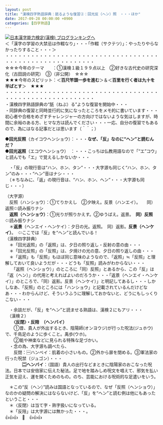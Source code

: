 ```yaml
---
layout: post
title: "漢検四字熟語辞典：舐るような復習②：回光反（ヘン）照　・・・ほか"
date: 2017-09-28 00:00:00 +0900
categories: [四字熟語]
---
```


[![](/syuusyuu9701/assets/images/漢検四字熟語辞典：舐るような復習②：回光反（ヘン）照-・・・ほか-br_c_3028_1.gif)](http://blog.with2.net/link.php?1659096:3028 "日本漢字能力検定(漢検) ブログランキングへ")[日本漢字能力検定(漢検) ブログランキングへ](http://blog.with2.net/link.php?1659096:3028)  
＜「漢字の学習の大禁忌は作輟なり」・・・「作輟（サクテツ）」：やったりやらなかったりすること・・・＞  
・・・・・・・・・・・・・・・・・・・・・・・・・・・・・・・・・・・・・・・・・・・・・・・・・・・・・・・・・  
☆☆☆今年のテーマ　　：①漢検１級１９９点以上　②好きな古代史の研究深化（古田説の研究）　③（非公開）　☆☆☆　　  
★★★今年のスピリット：＜**百尺竿頭一歩を進む**＞＆＜**百里を行く者は九十を半ばとす**＞　★★★  
・・・・・・・・・・・・・・・・・・・・・・・・・・・・・・・・・・・・・・・・・・・・・・・・・・・・・・・・・  
・漢検四字熟語辞典の“舐（ねぶ）る”ような復習を開始中・・・  
・同辞典の復習と同時並行的に気になったところをメモ的に書いています・・・初心者や合格をめざすチャレンジャーの方向けではないような気はしますが、時間に余裕のある方、ヒマな方は読んでください・・・一応、自分の復習でもあるので、為にはなる記事だとは思います（＾＾；）  
  
  
●**回光反照**（カイコウヘンショウ）：・・・**なぜ、「反」なのに“ヘン”と読むんだ？**  
●**回光返照**（エコウヘンショウ）　：・・・こっちは仏教用語なので「“エ”コウ」と読んでも「エ」で覚えるしかないか・・・  
  
　・「反」の現行音は“ハン、ホン、タン”・・・大字源も同じく“ハン、ホン、タン”のみ・・・“ヘン”音はナシ・・・  
　（＊ちなみに、「返」の現行音は、“ハン、ホン、ヘン”・・・大字源も同じ・・・）  
  
（大字源）  
　反照（ハンショウ）：①てりかえし　②夕映え。反景（ハンエイ）。　　同）返照⇦読み振りナシ  
　**返照（ヘンショウ）**：①光りが照りかえす。②ゆうばえ。返景。　**同）反照**　⇦読み振りナシ  
　＊**返景**（ヘンエイ・ヘンケイ）：夕日の光。返照。　同）返影。**反景（ヘンケイ）**。　⇦ここでは「反」を“ヘン”と読んでいる！　  
（漢検四字辞典）  
　＊「回光返照」の「返照」は、夕日の照り返し・反射の意の由・・・  
　＊「回光反照」の「反照」は、夕焼けの光の意、夕日の照り返しの由・・・　　　　　　  
　＊「返照」も「反照」もほぼ同じ意味のようなので、「返照」≒「反照」と理解しておいて良いようだが・・・どうも「反照」読みがわからない・・・  
　　「返照（ヘンショウ）」のところに「同）反照」とあるから、この「反」は「返（ヘン）」の代用と考えればよいのだろうか・・・「返景（ヘンエイ・ヘンケイ）」のところで、「同）返影。反景（ヘンケイ）」と明記してあるし・・・しかしなあ、「反照」のところには「ハンショウ」と記載されているんだけどなあ・・・わからんけど、そういうふうに理解しておかないと、どうにもしっくりこない・・・  
  
　・余談だが、「反」を“ヘン”と読ませる熟語は、漢検２にもアリ・・・  
　（漢検２）  
　　**〈反閉〉・反陪　（ヘンバイ）**  
　　①昔、貴人が外出するとき、陰陽師(オンヨウジ)が行った呪法(ジュホウ)で、千鳥足のように歩くこと。禹歩(ウホ)。   
　　②能や神楽などに見られる特殊な足づかい。  
　・念の為、大字源も調べたら、  
　　反閉：🈩ハンベイ：肌着の小さいもの。②外から扉を閉める。③軍法家の行った呪禁（ジュゴン）・・・  
　　　　**🈔ヘンバイ**：（国語）貴人の出行などまときに陰陽家のおこなった呪法。日本では安倍家に伝えた秘法。足で地を踏みしめ呪文を唱えて、邪気を払い正気を迎え、運を開くためのもの。のち、芸能における呪術的な足遣いをいう。  
  
　＊この“反（ヘン）”読みは国語となっているので、なぜ「反照（ヘンショウ）」なのかの疑問の解決にはならないけど、「反」を“ヘン”と読む例は他にもあったということ・・・  
　＊〈反閉〉は当て字・熟字扱いになっている。  
　＊「反陪」は大字源には無かった・・・。  
👍👍👍　🐔　👍👍👍  